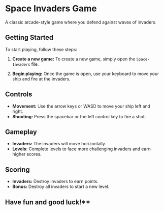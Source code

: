 # Space Invaders Game

A classic arcade-style game where you defend against waves of invaders.

## Getting Started

To start playing, follow these steps:

1. **Create a new game:**
   To create a new game, simply open the `Space-Invaders` file.

2. **Begin playing:**
   Once the game is open, use your keyboard to move your ship and fire at the invaders.

## Controls

- **Movement:** Use the arrow keys or WASD to move your ship left and right.
- **Shooting:** Press the spacebar or the left control key to fire a shot.

## Gameplay

- **Invaders:** The invaders will move horizontally.
- **Levels:** Complete levels to face more challenging invaders and earn higher scores.

## Scoring

- **Invaders:** Destroy invaders to earn points.
- **Bonus:** Destroy all invaders to start a new level.

## Have fun and good luck!**
